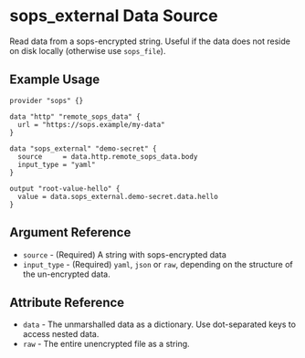 # sops_external Data Source

Read data from a sops-encrypted string. Useful if the data does not reside on disk locally (otherwise use `sops_file`).

## Example Usage

```hcl
provider "sops" {}

data "http" "remote_sops_data" {
  url = "https://sops.example/my-data"
}

data "sops_external" "demo-secret" {
  source     = data.http.remote_sops_data.body
  input_type = "yaml"
}

output "root-value-hello" {
  value = data.sops_external.demo-secret.data.hello
}
```

## Argument Reference

* `source` - (Required) A string with sops-encrypted data
* `input_type` - (Required) `yaml`, `json` or `raw`, depending on the structure of the un-encrypted data.

## Attribute Reference

* `data` - The unmarshalled data as a dictionary. Use dot-separated keys to access nested data.
* `raw` - The entire unencrypted file as a string.
